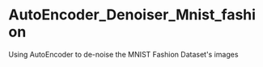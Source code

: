 # AutoEncoder_Denoiser_Mnist_fashion
Using AutoEncoder to de-noise the MNIST Fashion Dataset's images
